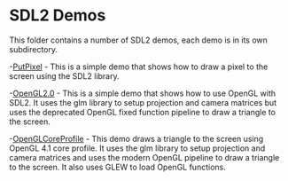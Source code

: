 # SDL2 Demos

This folder contains a number of SDL2 demos, each demo is in its own subdirectory.

-[PutPixel](./PutPixel/) - This is a simple demo that shows how to draw a pixel to the screen using the SDL2 library.

-[OpenGL2.0](./OpenG2.0/) - This is a simple demo that shows how to use OpenGL with SDL2. It uses the glm library to setup projection and camera matrices but uses the deprecated OpenGL fixed function pipeline to draw a triangle to the screen.

-[OpenGLCoreProfile](./OpenGLCoreProfile) - This demo draws a triangle to the screen using OpenGL 4.1 core profile. It uses the glm library to setup projection and camera matrices and uses the modern OpenGL pipeline to draw a triangle to the screen. It also uses GLEW to load OpenGL functions.
